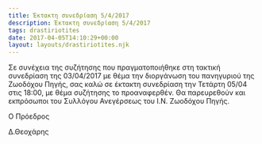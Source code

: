```yaml
---
title: Έκτακτη συνεδρίαση 5/4/2017
description: Έκτακτη συνεδρίαση 5/4/2017
tags: drastiriotites
date: 2017-04-05T14:10:29+00:00
layout: layouts/drastiriotites.njk
---
```


<!-- excerpt -->
 Σε συνέχεια της συζήτησης που πραγματοποιήθηκε στη τακτική συνεδρίαση της 03/04/2017 με θέμα την διοργάνωση του πανηγυριού της Ζωοδόχου Πηγής, σας καλώ σε έκτακτη συνεδρίαση την Τετάρτη 05/04 στις 18:00, με θέμα συζήτησης το προαναφερθέν. Θα παρευρεθούν και εκπρόσωποι του Συλλόγου Ανεγέρσεως του Ι.Ν. Ζωοδόχου Πηγής.

Ο Πρόεδρος

Δ.Θεοχάρης
